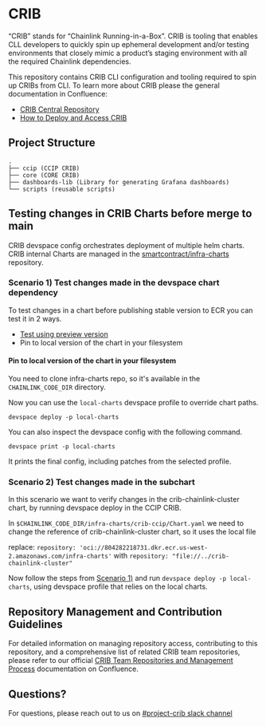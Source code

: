 # CRIB
“CRIB” stands for “Chainlink Running-in-a-Box”. CRIB is tooling that enables CLL developers to quickly spin up ephemeral development and/or testing environments that closely mimic a product’s staging environment with all the required Chainlink dependencies.

This repository contains CRIB CLI configuration and tooling required to spin up CRIBs from CLI.
To learn more about CRIB please the general documentation in Confluence:
- [CRIB Central Repository](https://smartcontract-it.atlassian.net/wiki/spaces/TT/pages/597099084/CRIB+Central+Repository)
- [How to Deploy and Access CRIB](https://smartcontract-it.atlassian.net/wiki/spaces/TT/pages/678461474/How+to+Deploy+Access+CRIB)


## Project Structure
```
.
├── ccip (CCIP CRIB)
├── core (CORE CRIB)
├── dashboards-lib (Library for generating Grafana dashboards)
└── scripts (reusable scripts)
```

## Testing changes in CRIB Charts before merge to main
CRIB devspace config orchestrates deployment of multiple helm charts. CRIB internal Charts are managed in the [smartcontract/infra-charts](https://github.com/smartcontractkit/infra-charts) repository.

### Scenario 1) Test changes made in the devspace chart dependency
To test changes in a chart before publishing stable version to ECR you can test it in 2 ways.

* [Test using preview version](https://github.com/smartcontractkit/infra-charts?tab=readme-ov-file#testing-a-chart-before-merging-it-to-main)
* Pin to local version of the chart in your filesystem

#### Pin to local version of the chart in your filesystem
You need to clone infra-charts repo, so it's available in the `CHAINLINK_CODE_DIR` directory.

Now you can use the `local-charts` devspace profile to override chart paths.

`devspace deploy -p local-charts`

You can also inspect the devspace config with the following command.

`devspace print -p local-charts`

It prints the final config, including patches from the selected profile.

### Scenario 2) Test changes made in the subchart
In this scenario we want to verify changes in the crib-chainlink-cluster chart, by running devspace deploy in the CCIP CRIB.

In `$CHAINLINK_CODE_DIR/infra-charts/crib-ccip/Chart.yaml` we need to change the reference of crib-chainlink-cluster chart, so it uses the local file

replace: `repository: 'oci://804282218731.dkr.ecr.us-west-2.amazonaws.com/infra-charts'`
with `repository: "file://../crib-chainlink-cluster"`

Now follow the steps from [Scenario 1)](#pin-to-local-version-of-the-chart-in-your-filesystem) and run `devspace deploy -p local-charts`, using devspace profile that relies on the local charts.

## Repository Management and Contribution Guidelines

For detailed information on managing repository access, contributing to this repository, and a comprehensive list of related CRIB team repositories, please refer to our official [CRIB Team Repositories and Management Process](https://smartcontract-it.atlassian.net/wiki/spaces/TT/pages/837189704/CRIB+Team+Repositories+and+Management+Process) documentation on Confluence.

## Questions?
For questions, please reach out to us on [#project-crib slack channel](https://chainlink.enterprise.slack.com/archives/C0637K4BBC2) 
